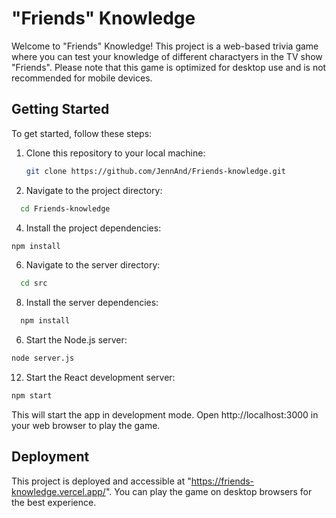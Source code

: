 # "Friends" Knowledge

Welcome to "Friends" Knowledge! This project is a web-based trivia game where you can test your knowledge of different charactyers in the TV show "Friends". Please note that this game is optimized for desktop use and is not recommended for mobile devices.

## Getting Started

To get started, follow these steps:

1. Clone this repository to your local machine:

   ```bash
   git clone https://github.com/JennAnd/Friends-knowledge.git

   ```

2. Navigate to the project directory:

```bash
  cd Friends-knowledge

```

4. Install the project dependencies:

```bash
npm install

```

6. Navigate to the server directory:

```bash
  cd src

```

8. Install the server dependencies:

```bash
  npm install

```

6. Start the Node.js server:

```bash
node server.js

```

12. Start the React development server:

```bash
npm start

```

This will start the app in development mode. Open http://localhost:3000 in your web browser to play the game.

## Deployment

This project is deployed and accessible at "https://friends-knowledge.vercel.app/". You can play the game on desktop browsers for the best experience.

```

```
